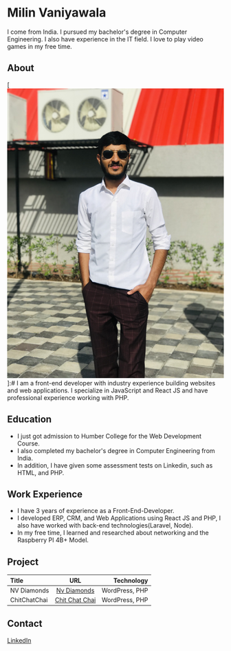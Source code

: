 # Milin Vaniyawala

I come from India. I pursued my bachelor's degree in Computer Engineering. I also have experience in the IT field. I love to play video games in my free time.

## About

[![Me](/_readme/milin-vaniyawala.jpg)]:#
I am a front-end developer with industry experience building websites and web applications. I specialize in JavaScript and React JS and have professional experience working with PHP.

## Education

- I just got admission to Humber College for the Web Development Course.
- I also completed my bachelor's degree in Computer Engineering from India.
- In addition, I have given some assessment tests on Linkedin, such as HTML, and PHP.

## Work Experience

- I have 3 years of experience as a Front-End-Developer.
- I developed ERP, CRM, and Web Applications using React JS and PHP, I also have worked with back-end technologies(Laravel, Node).
- In my free time, I learned and researched about networking and the Raspberry PI 4B+ Model.

## Project

| Title        |                      URL                       |     Technology |
| :----------- | :--------------------------------------------: | -------------: |
| NV Diamonds  |     [Nv Diamonds](https://nvdiamonds.in/)      | WordPress, PHP |
| ChitChatChai | [Chit Chat Chai](https://www.chitchatchai.in/) | WordPress, PHP |

## Contact

[LinkedIn](https://www.linkedin.com/in/milin-vaniyawala-510aa7141/)
